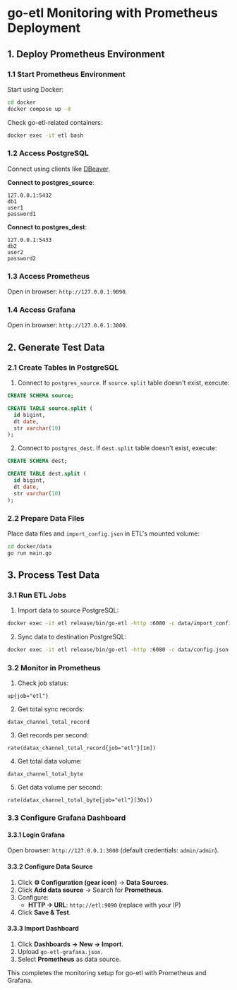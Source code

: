 # go-etl Monitoring with Prometheus Deployment

## 1. Deploy Prometheus Environment

### 1.1 Start Prometheus Environment

Start using Docker:

```bash
cd docker
docker compose up -d
```

Check go-etl-related containers:

```bash
docker exec -it etl bash
```

### 1.2 Access PostgreSQL

Connect using clients like [DBeaver](https://github.com/dbeaver/dbeaver/releases).

**Connect to postgres_source**:
```
127.0.0.1:5432
db1
user1
password1
```

**Connect to postgres_dest**:
```
127.0.0.1:5433
db2
user2
password2
```

### 1.3 Access Prometheus

Open in browser: `http://127.0.0.1:9090`.

### 1.4 Access Grafana

Open in browser: `http://127.0.0.1:3000`.

## 2. Generate Test Data

### 2.1 Create Tables in PostgreSQL

1. Connect to `postgres_source`. If `source.split` table doesn't exist, execute:
```sql
CREATE SCHEMA source;

CREATE TABLE source.split (
  id bigint,
  dt date,
  str varchar(10)
);
```

2. Connect to `postgres_dest`. If `dest.split` table doesn't exist, execute:
```sql
CREATE SCHEMA dest;

CREATE TABLE dest.split (
  id bigint,
  dt date,
  str varchar(10)
);
```

### 2.2 Prepare Data Files

Place data files and `import_config.json` in ETL's mounted volume:

```bash
cd docker/data
go run main.go
```

## 3. Process Test Data

### 3.1 Run ETL Jobs

1. Import data to source PostgreSQL:
```bash
docker exec -it etl release/bin/go-etl -http :6080 -c data/import_config.json
```

2. Sync data to destination PostgreSQL:
```bash
docker exec -it etl release/bin/go-etl -http :6080 -c data/config.json
```

### 3.2 Monitor in Prometheus

1. Check job status:
```
up{job="etl"}
```

2. Get total sync records:
```
datax_channel_total_record
```

3. Get records per second:
```
rate(datax_channel_total_record{job="etl"}[1m])
```

4. Get total data volume:
```
datax_channel_total_byte
```

5. Get data volume per second:
```
rate(datax_channel_total_byte{job="etl"}[30s])
```

### 3.3 Configure Grafana Dashboard

#### 3.3.1 Login Grafana

Open browser: `http://127.0.0.1:3000` (default credentials: `admin/admin`).

#### 3.3.2 Configure Data Source

1. Click **⚙️ Configuration (gear icon)** → **Data Sources**.
2. Click **Add data source** → Search for **Prometheus**.
3. Configure:
   - **HTTP → URL**: `http://etl:9090` (replace with your IP)
4. Click **Save & Test**.

#### 3.3.3 Import Dashboard

1. Click **Dashboards → New → Import**.
2. Upload `go-etl-grafana.json`.
3. Select **Prometheus** as data source.

This completes the monitoring setup for go-etl with Prometheus and Grafana.
